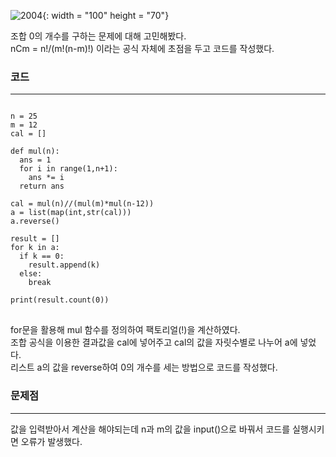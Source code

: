![2004](https://user-images.githubusercontent.com/93065107/138590918-08fe5911-cb39-4a9f-9017-63f869423b71.PNG){: width = "100" height = "70"}

조합 0의 개수를 구하는 문제에 대해 고민해봤다.   
nCm = n!/(m!(n-m)!) 이라는 공식 자체에 초점을 두고 코드를 작성했다.

### 코드
***
<pre>
<code>
n = 25
m = 12
cal = []

def mul(n):
  ans = 1
  for i in range(1,n+1):
    ans *= i
  return ans

cal = mul(n)//(mul(m)*mul(n-12))
a = list(map(int,str(cal)))
a.reverse()

result = []
for k in a:
  if k == 0:
    result.append(k)
  else:
    break

print(result.count(0))
</code>
</pre>

for문을 활용해 mul 함수를 정의하여 팩토리얼(!)을 계산하였다.   
조합 공식을 이용한 결과값을 cal에 넣어주고 cal의 값을 자릿수별로 나누어 a에 넣었다.   
리스트 a의 값을 reverse하여 0의 개수를 세는 방법으로 코드를 작성했다.   

### 문제점
***
값을 입력받아서 계산을 해야되는데 n과 m의 값을 input()으로 바꿔서 코드를 실행시키면 오류가 발생했다.

